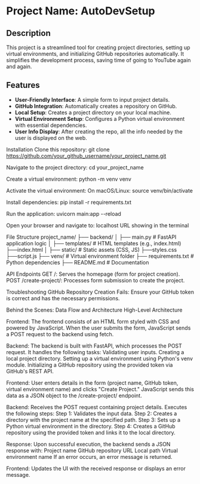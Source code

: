 # Project Name: AutoDevSetup

## Description
This project is a streamlined tool for creating project directories, setting up virtual environments, and initializing GitHub repositories automatically. It simplifies the development process, saving time of going to YouTube again and again.

## Features
- **User-Friendly Interface**: A simple form to input project details.
- **GitHub Integration**: Automatically creates a repository on GitHub.
- **Local Setup**: Creates a project directory on your local machine.
- **Virtual Environment Setup**: Configures a Python virtual environment with essential dependencies.
- **User Info Display**: After creating the repo, all the info needed by the user is displayed on the web.


Installation
Clone this repository:
git clone https://github.com/your_github_username/your_project_name.git

Navigate to the project directory:
cd your_project_name

Create a virtual environment:
python -m venv venv

Activate the virtual environment:
On macOS/Linux:
source venv/bin/activate

Install dependencies:
pip install -r requirements.txt

Run the application:
uvicorn main:app --reload

Open your browser and navigate to:
localhost URL showing in the terminal

File Structure
project_name/
├── backend/
│   ├── main.py             # FastAPI application logic
│   ├── templates/          # HTML templates (e.g., index.html)
        ├──index.html
│   ├── static/             # Static assets (CSS, JS)
        ├──styles.css
        ├──script.js
├── venv/                   # Virtual environment folder
├── requirements.txt        # Python dependencies
├── README.md               # Documentation


API Endpoints
GET /: Serves the homepage (form for project creation).
POST /create-project/: Processes form submission to create the project.


Troubleshooting
GitHub Repository Creation Fails:
Ensure your GitHub token is correct and has the necessary permissions.



Behind the Scenes: Data Flow and Architecture
High-Level Architecture

Frontend:
The frontend consists of an HTML form styled with CSS and powered by JavaScript.
When the user submits the form, JavaScript sends a POST request to the backend using fetch.

Backend:
The backend is built with FastAPI, which processes the POST request.
It handles the following tasks:
Validating user inputs.
Creating a local project directory.
Setting up a virtual environment using Python's venv module.
Initializing a GitHub repository using the provided token via GitHub's REST API.

Frontend:
User enters details in the form (project name, GitHub token, virtual environment name) and clicks "Create Project."
JavaScript sends this data as a JSON object to the /create-project/ endpoint.

Backend:
Receives the POST request containing project details.
Executes the following steps:
Step 1: Validates the input data.
Step 2: Creates a directory with the project name at the specified path.
Step 3: Sets up a Python virtual environment in the directory.
Step 4: Creates a GitHub repository using the provided token and links it to the local directory.

Response:
Upon successful execution, the backend sends a JSON response with:
Project name
GitHub repository URL
Local path
Virtual environment name
If an error occurs, an error message is returned.

Frontend:
Updates the UI with the received response or displays an error message.

